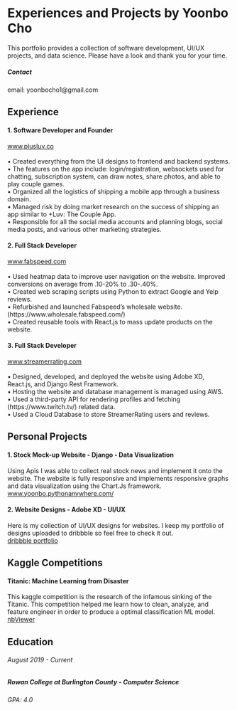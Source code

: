 <h1>Experiences and Projects by Yoonbo Cho</h1>
This portfolio provides a collection of software development, UI/UX projects, and data science. Please have a look and thank you for your time.
<h5>Contact</h5>
email: yoonbocho1@gmail.com
<h2>Experience</h2>
<h4>1. Software Developer and Founder</h4>
<a href="https://www.plusluv.co/">www.plusluv.co</a>
<br> <br>
• Created everything from the UI designs to frontend and backend systems. <br>
• The features on the app include: login/registration, websockets used for chatting, subscription system, can draw notes, share photos, and able to play couple games. <br>
• Organized all the logistics of shipping a mobile app through a business domain. <br>
• Managed risk by doing market research on the success of shipping an app similar to +Luv: The Couple App. <br>
• Responsible for all the social media accounts and planning blogs, social media posts, and various other marketing strategies. <br>
<h4>2. Full Stack Developer</h4>
<a href="https://www.fabspeed.com/">www.fabspeed.com</a>
<br> <br>
• Used heatmap data to improve user navigation on the website. 
Improved conversions on average from .10-20% to .30-.40%. <br>
• Created web scraping scripts using Python to extract Google and 
Yelp reviews. <br>
• Refurbished and launched Fabspeed’s wholesale website. 
(https://www.wholesale.fabspeed.com/) <br>
• Created reusable tools with React.js to mass update products on the website. <br>
<h4>3. Full Stack Developer</h4>
<a href="https://www.streamerrating.com/">www.streamerrating.com</a>
<br> <br>
• Designed, developed, and deployed the website using Adobe XD, 
React.js, and Django Rest Framework. <br>
• Hosting the website and database management is managed using 
AWS. <br>
• Used a third-party API for rendering profiles and fetching 
(https://www.twitch.tv/) related data. <br>
• Used a Cloud Database to store StreamerRating users and reviews.
<h2>Personal Projects</h2> 
<h4>1. Stock Mock-up Website - Django - Data Visualization</h4> 
Using Apis I was able to collect real stock news and implement it onto the website. The website is fully responsive and implements responsive graphs and data visualization using the Chart.Js framework.
<br>
<a href="http://yoonbo.pythonanywhere.com/">www.yoonbo.pythonanywhere.com/</a>
<br>
<h4>2. Website Designs - Adobe XD - UI/UX</h4>
Here is my collection of UI/UX designs for websites. I keep my portfolio of designs uploaded to dribbble so feel free to check it out.
<br>
<a href="https://dribbble.com/yoonbo1">dribbble portfolio</a>
<br>
<h2>Kaggle Competitions</h2>
<h4>Titanic: Machine Learning from Disaster</h4>
This kaggle competition is the research of the infamous sinking of the Titanic. This competition helped me learn how to clean, analyze, and feature engineer in order to produce a optimal classification ML model.
<br>
<a href="https://nbviewer.jupyter.org/github/yoonbo1/kernels/blob/main/Titanic_Notebook.ipynb">nbViewer</a>
<h2>Education</h2>
<h6>August 2019 - Current</h6>
<h5>Rowan College at Burlington County - Computer Science</h5>
  <h6>GPA: 4.0</h6>

